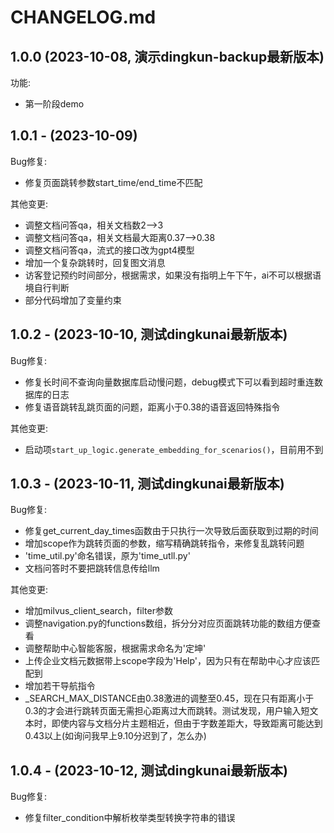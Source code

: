 # CHANGELOG.md
## 1.0.0 (2023-10-08, 演示dingkun-backup最新版本)
功能:
- 第一阶段demo
## 1.0.1 - (2023-10-09)
Bug修复: 
- 修复页面跳转参数start_time/end_time不匹配

其他变更:
- 调整文档问答qa，相关文档数2-->3
- 调整文档问答qa，相关文档最大距离0.37-->0.38
- 调整文档问答qa，流式的接口改为gpt4模型
- 增加一个复杂跳转时，回复图文消息
- 访客登记预约时间部分，根据需求，如果没有指明上午下午，ai不可以根据语境自行判断
- 部分代码增加了变量约束

## 1.0.2 - (2023-10-10, 测试dingkunai最新版本)
Bug修复: 
- 修复长时间不查询向量数据库启动慢问题，debug模式下可以看到超时重连数据库的日志
- 修复语音跳转乱跳页面的问题，距离小于0.38的语音返回特殊指令

其他变更:
- 启动项`start_up_logic.generate_embedding_for_scenarios()`，目前用不到

## 1.0.3 - (2023-10-11, 测试dingkunai最新版本)
Bug修复: 
- 修复get_current_day_times函数由于只执行一次导致后面获取到过期的时间
- 增加scope作为跳转页面的参数，缩写精确跳转指令，来修复乱跳转问题
- 'time_util.py'命名错误，原为'time_utll.py'
- 文档问答时不要把跳转信息传给llm

其他变更:
- 增加milvus_client_search，filter参数
- 调整navigation.py的functions数组，拆分分对应页面跳转功能的数组方便查看
- 调整帮助中心智能客服，根据需求命名为'定坤'
- 上传企业文档元数据带上scope字段为'Help'，因为只有在帮助中心才应该匹配到
- 增加若干导航指令
- _SEARCH_MAX_DISTANCE由0.38激进的调整至0.45，现在只有距离小于0.3的才会进行跳转页面无需担心距离过大而跳转。测试发现，用户输入短文本时，即使内容与文档分片主题相近，但由于字数差距大，导致距离可能达到0.43以上(如询问我早上9.10分迟到了，怎么办)

## 1.0.4 - (2023-10-12, 测试dingkunai最新版本)
Bug修复: 
- 修复filter_condition中解析枚举类型转换字符串的错误
